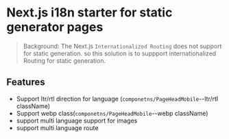
# Next.js i18n starter for static generator pages

> Background: The Next.js `Internationalized Routing` does not support for static generation. so this solution is to suppport internationalized Routing for static generation.

## Features

+ Support ltr/rtl direction for language (`componetns/PageHeadMobile`--ltr/rtl className)
+ Support webp class(`componetns/PageHeadMobile`--webp className)
+ support multi language support for images
+ support multi language route
